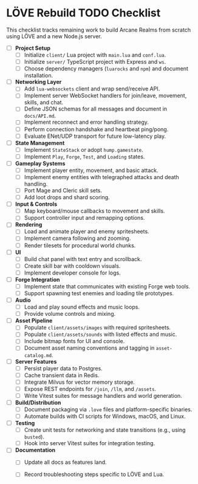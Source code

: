 # LÖVE Rebuild TODO Checklist

This checklist tracks remaining work to build Arcane Realms from scratch using LÖVE and a new Node.js server.

- [ ] **Project Setup**
  - [ ] Initialize `client/` Lua project with `main.lua` and `conf.lua`.
  - [ ] Initialize `server/` TypeScript project with Express and `ws`.
  - [ ] Choose dependency managers (`luarocks` and `npm`) and document installation.
- [ ] **Networking Layer**
  - [ ] Add `lua-websockets` client and wrap send/receive API.
  - [ ] Implement server WebSocket handlers for join/leave, movement, skills, and chat.
  - [ ] Define JSON schemas for all messages and document in `docs/API.md`.
  - [ ] Implement reconnect and error handling strategy.
  - [ ] Perform connection handshake and heartbeat ping/pong.
  - [ ] Evaluate ENet/UDP transport for future low-latency play.
- [ ] **State Management**
  - [ ] Implement `StateStack` or adopt `hump.gamestate`.
  - [ ] Implement `Play`, `Forge`, `Test`, and `Loading` states.
- [ ] **Gameplay Systems**
  - [ ] Implement player entity, movement, and basic attack.
  - [ ] Implement enemy entities with telegraphed attacks and death handling.
  - [ ] Port Mage and Cleric skill sets.
  - [ ] Add loot drops and shard scoring.
- [ ] **Input & Controls**
  - [ ] Map keyboard/mouse callbacks to movement and skills.
  - [ ] Support controller input and remapping options.
- [ ] **Rendering**
  - [ ] Load and animate player and enemy spritesheets.
  - [ ] Implement camera following and zooming.
  - [ ] Render tilesets for procedural world chunks.
- [ ] **UI**
  - [ ] Build chat panel with text entry and scrollback.
  - [ ] Create skill bar with cooldown visuals.
  - [ ] Implement developer console for logs.
- [ ] **Forge Integration**
  - [ ] Implement state that communicates with existing Forge web tools.
  - [ ] Support spawning test enemies and loading tile prototypes.
- [ ] **Audio**
  - [ ] Load and play sound effects and music loops.
  - [ ] Provide volume controls and mixing.
- [ ] **Asset Pipeline**
  - [ ] Populate `client/assets/images` with required spritesheets.
  - [ ] Populate `client/assets/sounds` with listed effects and music.
  - [ ] Include bitmap fonts for UI and console.
  - [ ] Document asset naming conventions and tagging in `asset-catalog.md`.
- [ ] **Server Features**
  - [ ] Persist player data to Postgres.
  - [ ] Cache transient data in Redis.
  - [ ] Integrate Milvus for vector memory storage.
  - [ ] Expose REST endpoints for `/join`, `/llm`, and `/assets`.
  - [ ] Write Vitest suites for message handlers and world generation.
- [ ] **Build/Distribution**
  - [ ] Document packaging via `.love` files and platform-specific binaries.
  - [ ] Automate builds with CI scripts for Windows, macOS, and Linux.
- [ ] **Testing**
  - [ ] Create unit tests for networking and state transitions (e.g., using `busted`).
  - [ ] Hook into server Vitest suites for integration testing.
- [ ] **Documentation**
  - [ ] Update all docs as features land.
  - [ ] Record troubleshooting steps specific to LÖVE and Lua.

